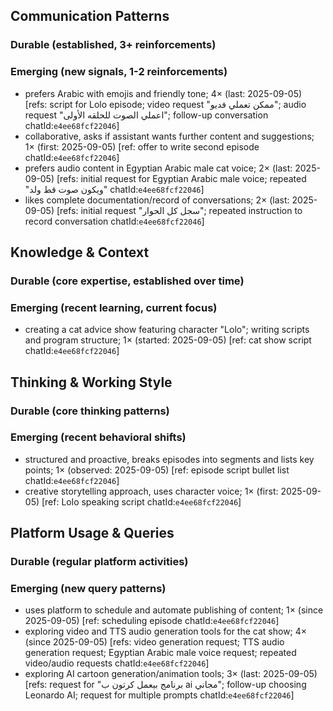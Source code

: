 ## Communication Patterns
### Durable (established, 3+ reinforcements)

### Emerging (new signals, 1-2 reinforcements)
- prefers Arabic with emojis and friendly tone; 4× (last: 2025-09-05) [refs: script for Lolo episode; video request "ممكن تعملي فديو"; audio request "اعملي الصوت للحلقه الأولى"; follow-up conversation chatId:`e4ee68fcf22046`]
- collaborative, asks if assistant wants further content and suggestions; 1× (first: 2025-09-05) [ref: offer to write second episode chatId:`e4ee68fcf22046`]
- prefers audio content in Egyptian Arabic male cat voice; 2× (last: 2025-09-05) [refs: initial request for Egyptian Arabic male voice; repeated "ويكون صوت قط ولد" chatId:`e4ee68fcf22046`]
- likes complete documentation/record of conversations; 2× (last: 2025-09-05) [refs: initial request "سجل كل الحوار"; repeated instruction to record conversation chatId:`e4ee68fcf22046`]

## Knowledge & Context
### Durable (core expertise, established over time)

### Emerging (recent learning, current focus)
- creating a cat advice show featuring character "Lolo"; writing scripts and program structure; 1× (started: 2025-09-05) [ref: cat show script chatId:`e4ee68fcf22046`]

## Thinking & Working Style
### Durable (core thinking patterns)

### Emerging (recent behavioral shifts)
- structured and proactive, breaks episodes into segments and lists key points; 1× (observed: 2025-09-05) [ref: episode script bullet list chatId:`e4ee68fcf22046`]
- creative storytelling approach, uses character voice; 1× (first: 2025-09-05) [ref: Lolo speaking script chatId:`e4ee68fcf22046`]

## Platform Usage & Queries
### Durable (regular platform activities)

### Emerging (new query patterns)
- uses platform to schedule and automate publishing of content; 1× (since 2025-09-05) [ref: scheduling episode chatId:`e4ee68fcf22046`]
- exploring video and TTS audio generation tools for the cat show; 4× (since 2025-09-05) [refs: video generation request; TTS audio generation request; Egyptian Arabic male voice request; repeated video/audio requests chatId:`e4ee68fcf22046`]
- exploring AI cartoon generation/animation tools; 3× (last: 2025-09-05) [refs: request for "برنامج بيعمل كرتون ب ai مجاني"; follow-up choosing Leonardo AI; request for multiple prompts chatId:`e4ee68fcf22046`]